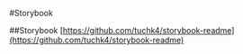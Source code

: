 #Storybook 

##Storybook
[https://github.com/tuchk4/storybook-readme](https://github.com/tuchk4/storybook-readme)
